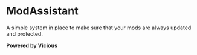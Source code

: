 # ModAssistant
A simple system in place to make sure that your mods are always updated and protected.

**Powered by Vicious**

